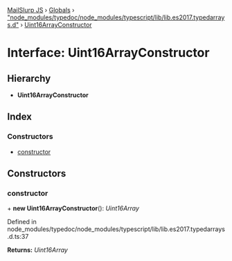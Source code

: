 [MailSlurp JS](../README.md) › [Globals](../globals.md) › ["node_modules/typedoc/node_modules/typescript/lib/lib.es2017.typedarrays.d"](../modules/_node_modules_typedoc_node_modules_typescript_lib_lib_es2017_typedarrays_d_.md) › [Uint16ArrayConstructor](_node_modules_typedoc_node_modules_typescript_lib_lib_es2017_typedarrays_d_.uint16arrayconstructor.md)

# Interface: Uint16ArrayConstructor

## Hierarchy

* **Uint16ArrayConstructor**

## Index

### Constructors

* [constructor](_node_modules_typedoc_node_modules_typescript_lib_lib_es2017_typedarrays_d_.uint16arrayconstructor.md#constructor)

## Constructors

###  constructor

\+ **new Uint16ArrayConstructor**(): *Uint16Array*

Defined in node_modules/typedoc/node_modules/typescript/lib/lib.es2017.typedarrays.d.ts:37

**Returns:** *Uint16Array*

